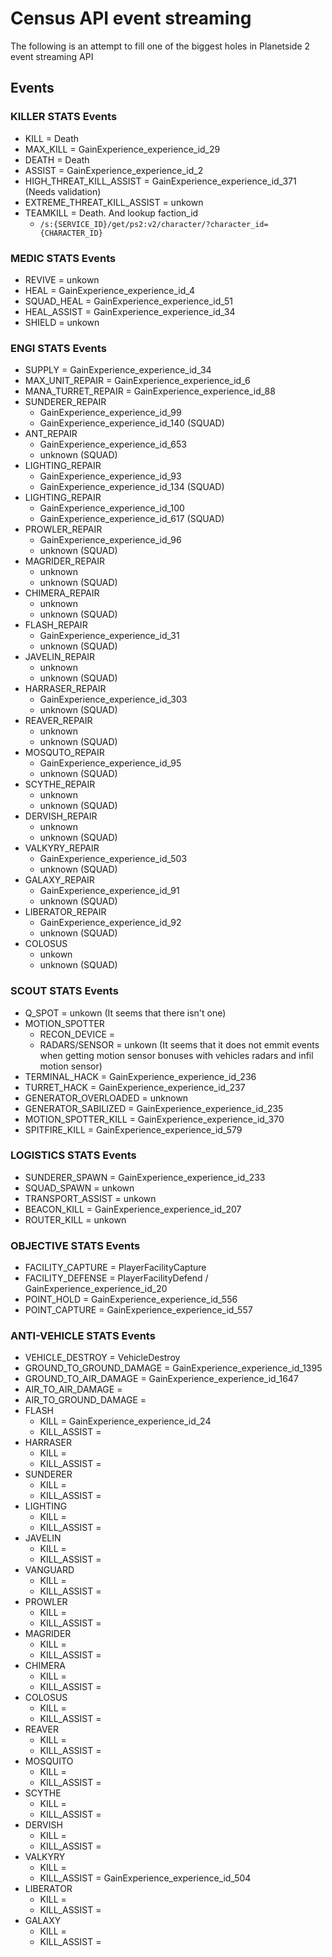 # Census API event streaming

The following is an attempt to fill one of the biggest holes in Planetside 2 event streaming API

## Events

### KILLER STATS Events

- KILL = Death
- MAX_KILL = GainExperience_experience_id_29
- DEATH = Death
- ASSIST = GainExperience_experience_id_2
- HIGH_THREAT_KILL_ASSIST = GainExperience_experience_id_371 (Needs validation)
- EXTREME_THREAT_KILL_ASSIST = unkown
- TEAMKILL = Death. And lookup faction_id
    - `/s:{SERVICE_ID}/get/ps2:v2/character/?character_id={CHARACTER_ID}`

### MEDIC STATS Events

- REVIVE = unkown
- HEAL = GainExperience_experience_id_4
- SQUAD_HEAL = GainExperience_experience_id_51
- HEAL_ASSIST = GainExperience_experience_id_34
- SHIELD = unkown

### ENGI STATS Events

- SUPPLY = GainExperience_experience_id_34
- MAX_UNIT_REPAIR = GainExperience_experience_id_6
- MANA_TURRET_REPAIR = GainExperience_experience_id_88
- SUNDERER_REPAIR
  - GainExperience_experience_id_99
  - GainExperience_experience_id_140 (SQUAD)
- ANT_REPAIR
  - GainExperience_experience_id_653
  - unknown (SQUAD)
- LIGHTING_REPAIR
  - GainExperience_experience_id_93
  - GainExperience_experience_id_134 (SQUAD)
- LIGHTING_REPAIR
  - GainExperience_experience_id_100
  - GainExperience_experience_id_617 (SQUAD)
- PROWLER_REPAIR
  - GainExperience_experience_id_96
  - unknown (SQUAD)
- MAGRIDER_REPAIR
  - unknown
  - unknown (SQUAD)
- CHIMERA_REPAIR
  - unknown
  - unknown (SQUAD)
- FLASH_REPAIR
  - GainExperience_experience_id_31
  - unknown (SQUAD)
- JAVELIN_REPAIR
  - unknown
  - unknown (SQUAD)
- HARRASER_REPAIR
  - GainExperience_experience_id_303
  - unknown (SQUAD)
- REAVER_REPAIR
  - unknown
  - unknown (SQUAD)
- MOSQUTO_REPAIR
  - GainExperience_experience_id_95
  - unknown (SQUAD)
- SCYTHE_REPAIR
  - unknown
  - unknown (SQUAD)
- DERVISH_REPAIR
  - unknown
  - unknown (SQUAD)
- VALKYRY_REPAIR
  - GainExperience_experience_id_503
  - unknown (SQUAD)
- GALAXY_REPAIR
  - GainExperience_experience_id_91
  - unknown (SQUAD)
- LIBERATOR_REPAIR
  - GainExperience_experience_id_92
  - unknown (SQUAD)
- COLOSUS
  - unkown
  - unknown (SQUAD)


### SCOUT STATS Events

- Q_SPOT = unkown (It seems that there isn't one)
- MOTION_SPOTTER
  - RECON_DEVICE = 
  - RADARS/SENSOR = unkown (It seems that it does not emmit events when getting motion sensor bonuses with vehicles radars and infil motion sensor)
- TERMINAL_HACK = GainExperience_experience_id_236
- TURRET_HACK = GainExperience_experience_id_237
- GENERATOR_OVERLOADED = unknown
- GENERATOR_SABILIZED = GainExperience_experience_id_235
- MOTION_SPOTTER_KILL = GainExperience_experience_id_370
- SPITFIRE_KILL = GainExperience_experience_id_579

### LOGISTICS STATS Events

- SUNDERER_SPAWN = GainExperience_experience_id_233
- SQUAD_SPAWN = unkown
- TRANSPORT_ASSIST = unkown
- BEACON_KILL = GainExperience_experience_id_207
- ROUTER_KILL = unkown

### OBJECTIVE STATS Events

- FACILITY_CAPTURE = PlayerFacilityCapture
- FACILITY_DEFENSE = PlayerFacilityDefend / GainExperience_experience_id_20
- POINT_HOLD = GainExperience_experience_id_556
- POINT_CAPTURE = GainExperience_experience_id_557

### ANTI-VEHICLE STATS Events

- VEHICLE_DESTROY = VehicleDestroy
- GROUND_TO_GROUND_DAMAGE = GainExperience_experience_id_1395
- GROUND_TO_AIR_DAMAGE = GainExperience_experience_id_1647
- AIR_TO_AIR_DAMAGE = 
- AIR_TO_GROUND_DAMAGE = 
- FLASH
  - KILL = GainExperience_experience_id_24
  - KILL_ASSIST = 
- HARRASER
  - KILL = 
  - KILL_ASSIST = 
- SUNDERER
  - KILL = 
  - KILL_ASSIST = 
- LIGHTING
  - KILL = 
  - KILL_ASSIST = 
- JAVELIN
  - KILL = 
  - KILL_ASSIST = 
- VANGUARD
  - KILL = 
  - KILL_ASSIST = 
- PROWLER
  - KILL = 
  - KILL_ASSIST = 
- MAGRIDER
  - KILL = 
  - KILL_ASSIST = 
- CHIMERA
  - KILL = 
  - KILL_ASSIST = 
- COLOSUS
  - KILL = 
  - KILL_ASSIST = 
- REAVER
  - KILL = 
  - KILL_ASSIST = 
- MOSQUITO
  - KILL = 
  - KILL_ASSIST = 
- SCYTHE
  - KILL = 
  - KILL_ASSIST = 
- DERVISH
  - KILL = 
  - KILL_ASSIST = 
- VALKYRY
  - KILL = 
  - KILL_ASSIST = GainExperience_experience_id_504
- LIBERATOR
  - KILL = 
  - KILL_ASSIST = 
- GALAXY
  - KILL = 
  - KILL_ASSIST = 
